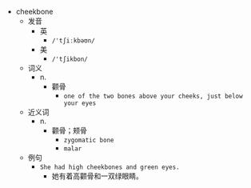 - cheekbone
  - 发音
    - 英
      - `/'tʃiːkbəʊn/`
    - 美
      - `/'tʃikbon/`
  - 词义
    - n.
      - 颧骨
        - `one of the two bones above your cheeks, just below your eyes`
  - 近义词
    - n.
      - 颧骨；颊骨
        - `zygomatic bone`
        - `malar`
  - 例句
    - `She had high cheekbones and green eyes.`
      - 她有着高颧骨和一双绿眼睛。

